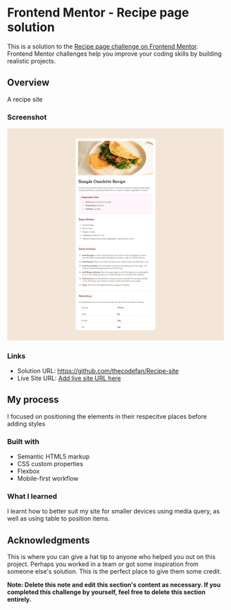 # Frontend Mentor - Recipe page solution

This is a solution to the [Recipe page challenge on Frontend Mentor](https://www.frontendmentor.io/challenges/recipe-page-KiTsR8QQKm). Frontend Mentor challenges help you improve your coding skills by building realistic projects.

## Overview

A recipe site

### Screenshot

![](/Screenshot%202024-11-18%20at%2011-49-00%20Frontend%20Mentor%20Recipe%20page.png)

### Links

- Solution URL: https://github.com/thecodefan/Recipe-site
- Live Site URL: [Add live site URL here](https://your-live-site-url.com)

## My process

I focused on positioning the elements in their respecitve places before adding styles

### Built with

- Semantic HTML5 markup
- CSS custom properties
- Flexbox
- Mobile-first workflow

### What I learned

I learnt how to better suit my site for smaller devices using media query, as well as using table to position items.

## Acknowledgments

This is where you can give a hat tip to anyone who helped you out on this project. Perhaps you worked in a team or got some inspiration from someone else's solution. This is the perfect place to give them some credit.

**Note: Delete this note and edit this section's content as necessary. If you completed this challenge by yourself, feel free to delete this section entirely.**

